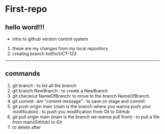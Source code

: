 # First-repo

## hello word!!!
- intro to github version control system
1. these are my changes from my local repository
1. creating branch hotfix/UCT-123
---------------------------
## commands

1. git branch : to list all the branch
1. git branch NewBranch : to create a NewBranch
1. git checkout NameOfBranch: to move to the branch NameOfBranch
1. git commit -am "commit message" : to save on stage and commit
1. git push origin main (main is the branch where you wanna push your modificaton) : to push you modification from Git to GitHub
1. git pull origin main (main is the branch we wanna pull from) : to pull a file from main(GitHub) to Git 
1. to delete after